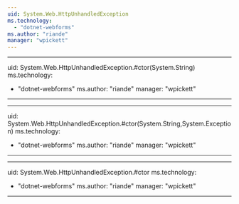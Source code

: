 ```yaml
---
uid: System.Web.HttpUnhandledException
ms.technology: 
  - "dotnet-webforms"
ms.author: "riande"
manager: "wpickett"
---
```


---
uid: System.Web.HttpUnhandledException.#ctor(System.String)
ms.technology: 
  - "dotnet-webforms"
ms.author: "riande"
manager: "wpickett"
---

---
uid: System.Web.HttpUnhandledException.#ctor(System.String,System.Exception)
ms.technology: 
  - "dotnet-webforms"
ms.author: "riande"
manager: "wpickett"
---

---
uid: System.Web.HttpUnhandledException.#ctor
ms.technology: 
  - "dotnet-webforms"
ms.author: "riande"
manager: "wpickett"
---
